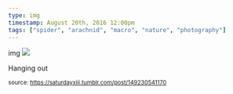 ```yaml
---
type: img
timestamp: August 20th, 2016 12:00pm
tags: ["spider", "arachnid", "macro", "nature", "photography"]
---
```

img
<img src="https://saturdayxiii.github.io/media/149230541170.jpg"/>
                                                                                          
Hanging out
 
                                    
                
                
                
                
                                
<small>source: https://saturdayxiii.tumblr.com/post/149230541170</small>